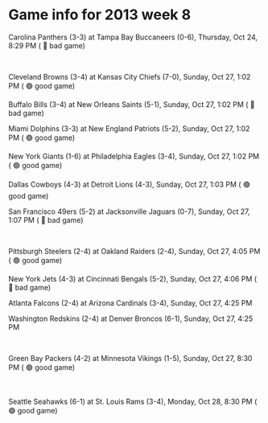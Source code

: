 # Game info for 2013 week 8

Carolina Panthers (3-3) at Tampa Bay Buccaneers (0-6), Thursday, Oct 24, 8:29 PM (	:red_circle: bad game)


<br/>

Cleveland Browns (3-4) at Kansas City Chiefs (7-0), Sunday, Oct 27, 1:02 PM (	:green_circle: good game)

Buffalo Bills (3-4) at New Orleans Saints (5-1), Sunday, Oct 27, 1:02 PM (	:red_circle: bad game)

Miami Dolphins (3-3) at New England Patriots (5-2), Sunday, Oct 27, 1:02 PM (	:green_circle: good game)

New York Giants (1-6) at Philadelphia Eagles (3-4), Sunday, Oct 27, 1:02 PM (	:green_circle: good game)

Dallas Cowboys (4-3) at Detroit Lions (4-3), Sunday, Oct 27, 1:03 PM (	:green_circle: good game)

San Francisco 49ers (5-2) at Jacksonville Jaguars (0-7), Sunday, Oct 27, 1:07 PM (	:red_circle: bad game)


<br/>

Pittsburgh Steelers (2-4) at Oakland Raiders (2-4), Sunday, Oct 27, 4:05 PM (	:green_circle: good game)

New York Jets (4-3) at Cincinnati Bengals (5-2), Sunday, Oct 27, 4:06 PM (	:red_circle: bad game)

Atlanta Falcons (2-4) at Arizona Cardinals (3-4), Sunday, Oct 27, 4:25 PM

Washington Redskins (2-4) at Denver Broncos (6-1), Sunday, Oct 27, 4:25 PM


<br/>

Green Bay Packers (4-2) at Minnesota Vikings (1-5), Sunday, Oct 27, 8:30 PM (	:green_circle: good game)


<br/>

Seattle Seahawks (6-1) at St. Louis Rams (3-4), Monday, Oct 28, 8:30 PM (	:green_circle: good game)

